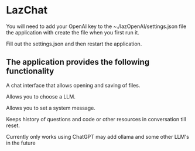 # LazChat

You will need to add your OpenAI key to the ~./lazOpenAI/settings.json file the application with create the file when you first run it.

Fill out the settings.json and then restart the application.

## The application provides the following functionality

A chat interface that allows opening and saving of files.

Allows you to choose a LLM.

Allows you to set a system message.

Keeps history of questions and code or other resources in conversation till reset.

Currently only works using ChatGPT may add ollama and some other LLM's in the future
